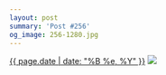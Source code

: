 ```yaml
---
layout: post
summary: 'Post #256'
og_image: 256-1280.jpg
---
```


<p>
  <time><a href="/256">{{ page.date | date: "%B %e, %Y" }}</a></time>
  <a href="/256"><img src="{{ site.assets_url }}/256-640.jpg" srcset="{{ site.assets_url }}/256-1280.jpg 1280w, {{ site.assets_url }}/256-960.jpg 960w, {{ site.assets_url }}/256-640.jpg 640w, {{ site.assets_url }}/256-320.jpg 320w" sizes="(min-width: 700px) 50vw, calc(100vw - 2rem)" /></a>
</p>
